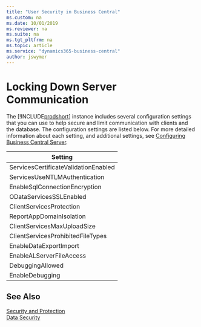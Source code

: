 ```yaml
---
title: "User Security in Business Central"
ms.custom: na
ms.date: 10/01/2019
ms.reviewer: na
ms.suite: na
ms.tgt_pltfrm: na
ms.topic: article
ms.service: "dynamics365-business-central"
author: jswymer
---
```

# Locking Down Server Communication

The [!INCLUDE[prodshort](../developer/includes/prodshort.md)] instance includes several configuration settings that you can use to help secure and limit communication with clients and the database. The configuration settings are listed below. For more detailed information about each setting, and additional settings, see [Configuring Business Central Server](../administration/configure-server-instance.md).

|Setting|
|-------|
|ServicesCertificateValidationEnabled​|
|ServicesUseNTLMAuthentication​|
|EnableSqlConnectionEncryption​|
|ODataServicesSSLEnabled​|
|ClientServicesProtection|
|ReportAppDomainIsolation​|
|ClientServicesMaxUploadSize​|
|ClientServicesProhibitedFileTypes|
|EnableDataExportImport​|
|EnableALServerFileAccess​|
|DebuggingAllowed​|
|EnableDebugging|


<!--
|Setting|Recommended value|Why|
|-------|-----------------|---|
|ServicesCertificateValidationEnabled​|true|Validates security certificates.|
|ServicesUseNTLMAuthentication​|true|Uses SPNEGO for SOAPServices or Windows for ODataServices|
|EnableSqlConnectionEncryption​|true|Configures the server to request encryption on the SQL Connections used against the database.|
|ODataServicesSSLEnabled​|false||
|SOAPServicesSSLEnabled​|false||
|ClientServicesProtection|EncryptAndSign|Protects the data stream between clients and [!INCLUDE[server](../developer/includes/server.md)] instance. For background information, see [Understanding Protection Level](/dotnet/framework/wcf/understanding-protection-level)|
|ReportAppDomainIsolation​|||
|ClientServicesMaxUploadSize​|30MB|Helps to avoid out-of-memory errors.|
|RestrictedFileTypes​ (ClientServicesProhibitedFileTypes)||Prevents specific file types from uploaded to the database from the client. |
|EnableDataExportImport​|||
|EnableALServerFileAccess​|true|Specifies whether access to server files by C/AL file data type functions is allowed.|
|DebuggingAllowed​|true|Specifies whether AL debugging is allowed for this [!INCLUDE[server](../developer/includes/server.md)] instance.|
|EnableDebugging|false| With the EnableDebugging flag set to true the Microsoft Dynamics NAV Server will start with debugging mode enabled.  This mode has three main functions:1)Upon first connection by a RoleTailored Client all C# for that application will be generated. 2) C# files will be persisted between server restarts. 3)  Application Objects will be compiled with debug information.|

-->

## See Also  

[Security and Protection](security-and-protection.md)  
[Data Security](data-security.md)  
